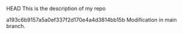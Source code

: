  HEAD
This is the description of my repo













































a193c6b9157a5a0ef337f2d170e4a4d3814bb15b
Modification in main branch.
